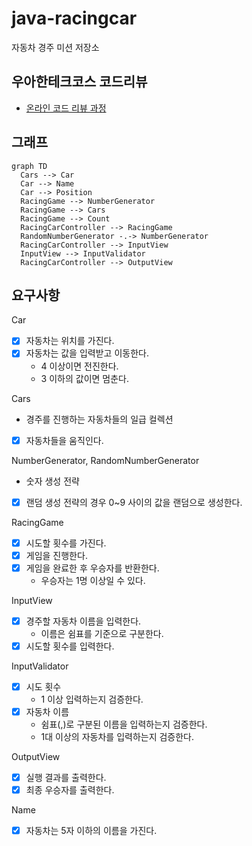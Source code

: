 # java-racingcar

자동차 경주 미션 저장소

## 우아한테크코스 코드리뷰

- [온라인 코드 리뷰 과정](https://github.com/woowacourse/woowacourse-docs/blob/master/maincourse/README.md)

## 그래프

```mermaid
graph TD
  Cars --> Car
  Car --> Name
  Car --> Position
  RacingGame --> NumberGenerator
  RacingGame --> Cars
  RacingGame --> Count
  RacingCarController --> RacingGame
  RandomNumberGenerator -.-> NumberGenerator
  RacingCarController --> InputView
  InputView --> InputValidator
  RacingCarController --> OutputView
```

## 요구사항

Car

- [x] 자동차는 위치를 가진다.
- [x] 자동차는 값을 입력받고 이동한다.
  - 4 이상이면 전진한다.
  - 3 이하의 값이면 멈춘다.

Cars

- 경주를 진행하는 자동차들의 일급 컬렉션
- [x] 자동차들을 움직인다.

NumberGenerator, RandomNumberGenerator

- 숫자 생성 전략
- [x] 랜덤 생성 전략의 경우 0~9 사이의 값을 랜덤으로 생성한다.

RacingGame

- [x] 시도할 횟수를 가진다.
- [x] 게임을 진행한다.
- [x] 게임을 완료한 후 우승자를 반환한다.
  - 우승자는 1명 이상일 수 있다.

InputView

- [x] 경주할 자동차 이름을 입력한다.
  - 이름은 쉼표를 기준으로 구분한다.
- [x] 시도할 횟수를 입력한다.

InputValidator

- [x] 시도 횟수
  - 1 이상 입력하는지 검증한다.
- [x] 자동차 이름
  - 쉼표(,)로 구분된 이름을 입력하는지 검증한다.
  - 1대 이상의 자동차를 입력하는지 검증한다.

OutputView

- [x] 실행 결과를 출력한다.
- [x] 최종 우승자를 출력한다.

Name

- [x] 자동차는 5자 이하의 이름을 가진다. 
